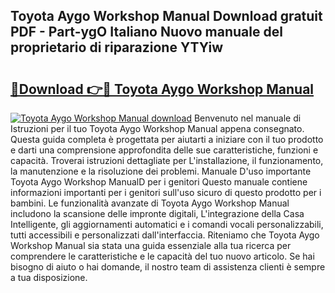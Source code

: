 ## Toyota Aygo Workshop Manual Download gratuit PDF - Part-ygO Italiano Nuovo manuale del proprietario di riparazione YTYiw

# <h2><a href="http://dfgyxl.blite.top/?on=Toyota+Aygo+Workshop+Manual">🔗Download 👉🔴 Toyota Aygo Workshop Manual</a></h2>

[![Toyota Aygo Workshop Manual download](https://i.imgur.com/lujVjoI.png)](http://dfgyxl.blite.top/?on=Toyota+Aygo+Workshop+Manual)
Benvenuto nel manuale di Istruzioni per il tuo Toyota Aygo Workshop Manual appena consegnato. Questa guida completa è progettata per aiutarti a iniziare con il tuo prodotto e darti una comprensione approfondita delle sue caratteristiche, funzioni e capacità. Troverai istruzioni dettagliate per L'installazione, il funzionamento, la manutenzione e la risoluzione dei problemi. Manuale D'uso importante Toyota Aygo Workshop ManualD per i genitori Questo manuale contiene informazioni importanti per i genitori sull'uso sicuro di questo prodotto per i bambini. Le funzionalità avanzate di Toyota Aygo Workshop Manual includono la scansione delle impronte digitali, L'integrazione della Casa Intelligente, gli aggiornamenti automatici e i comandi vocali personalizzabili, tutti accessibili e personalizzati dall'interfaccia. Riteniamo che Toyota Aygo Workshop Manual sia stata una guida essenziale alla tua ricerca per comprendere le caratteristiche e le capacità del tuo nuovo articolo. Se hai bisogno di aiuto o hai domande, il nostro team di assistenza clienti è sempre a tua disposizione.
